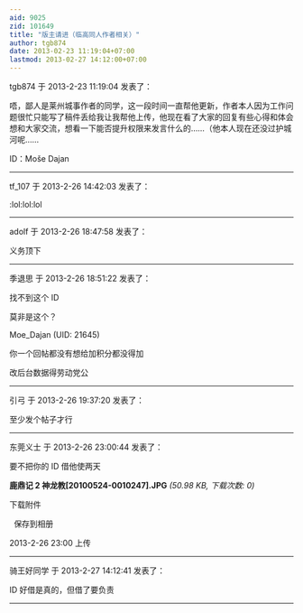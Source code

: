 ```yaml
---
aid: 9025
zid: 101649
title: "版主请进（临高同人作者相关）"
author: tgb874
date: 2013-02-23 11:19:04+07:00
lastmod: 2013-02-27 14:12:00+07:00
---
```


tgb874 于 2013-2-23 11:19:04 发表了：

唔，鄙人是莱州城事作者的同学，这一段时间一直帮他更新，作者本人因为工作问题很忙只能写了稿件丢给我让我帮他上传，他现在看了大家的回复有些心得和体会想和大家交流，想看一下能否提升权限来发言什么的……（他本人现在还没过护城河呢……

ID：Moše Dajan

---

tf_107 于 2013-2-26 14:42:03 发表了：

:lol:lol:lol

---

adolf 于 2013-2-26 18:47:58 发表了：

义务顶下

---

季退思 于 2013-2-26 18:51:22 发表了：

找不到这个 ID

莫非是这个？

Moe_Dajan (UID: 21645)

你一个回帖都没有想给加积分都没得加

改后台数据得劳动党公

---

引弓 于 2013-2-26 19:37:20 发表了：

至少发个帖子才行

---

东莞义士 于 2013-2-26 23:00:44 发表了：

要不把你的 ID 借他使两天

**鹿鼎记 2 神龙教[20100524-0010247].JPG** _(50.98 KB, 下载次数: 0)_

下载附件

&nbsp;
保存到相册

2013-2-26 23:00 上传

---

骑王好同学 于 2013-2-27 14:12:41 发表了：

ID 好借是真的，但借了要负责

---
